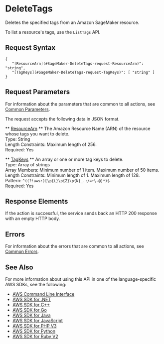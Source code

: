 # DeleteTags<a name="API_DeleteTags"></a>

Deletes the specified tags from an Amazon SageMaker resource\.

To list a resource's tags, use the `ListTags` API\. 

## Request Syntax<a name="API_DeleteTags_RequestSyntax"></a>

```
{
   "[ResourceArn](#SageMaker-DeleteTags-request-ResourceArn)": "string",
   "[TagKeys](#SageMaker-DeleteTags-request-TagKeys)": [ "string" ]
}
```

## Request Parameters<a name="API_DeleteTags_RequestParameters"></a>

For information about the parameters that are common to all actions, see [Common Parameters](CommonParameters.md)\.

The request accepts the following data in JSON format\.

 ** [ResourceArn](#API_DeleteTags_RequestSyntax) **   <a name="SageMaker-DeleteTags-request-ResourceArn"></a>
The Amazon Resource Name \(ARN\) of the resource whose tags you want to delete\.  
Type: String  
Length Constraints: Maximum length of 256\.  
Required: Yes

 ** [TagKeys](#API_DeleteTags_RequestSyntax) **   <a name="SageMaker-DeleteTags-request-TagKeys"></a>
An array or one or more tag keys to delete\.  
Type: Array of strings  
Array Members: Minimum number of 1 item\. Maximum number of 50 items\.  
Length Constraints: Minimum length of 1\. Maximum length of 128\.  
Pattern: `^((?!aws:)[\p{L}\p{Z}\p{N}_.:/=+\-@]*)$`   
Required: Yes

## Response Elements<a name="API_DeleteTags_ResponseElements"></a>

If the action is successful, the service sends back an HTTP 200 response with an empty HTTP body\.

## Errors<a name="API_DeleteTags_Errors"></a>

For information about the errors that are common to all actions, see [Common Errors](CommonErrors.md)\.

## See Also<a name="API_DeleteTags_SeeAlso"></a>

For more information about using this API in one of the language\-specific AWS SDKs, see the following:
+  [AWS Command Line Interface](http://docs.aws.amazon.com/goto/aws-cli/sagemaker-2017-07-24/DeleteTags) 
+  [AWS SDK for \.NET](http://docs.aws.amazon.com/goto/DotNetSDKV3/sagemaker-2017-07-24/DeleteTags) 
+  [AWS SDK for C\+\+](http://docs.aws.amazon.com/goto/SdkForCpp/sagemaker-2017-07-24/DeleteTags) 
+  [AWS SDK for Go](http://docs.aws.amazon.com/goto/SdkForGoV1/sagemaker-2017-07-24/DeleteTags) 
+  [AWS SDK for Java](http://docs.aws.amazon.com/goto/SdkForJava/sagemaker-2017-07-24/DeleteTags) 
+  [AWS SDK for JavaScript](http://docs.aws.amazon.com/goto/AWSJavaScriptSDK/sagemaker-2017-07-24/DeleteTags) 
+  [AWS SDK for PHP V3](http://docs.aws.amazon.com/goto/SdkForPHPV3/sagemaker-2017-07-24/DeleteTags) 
+  [AWS SDK for Python](http://docs.aws.amazon.com/goto/boto3/sagemaker-2017-07-24/DeleteTags) 
+  [AWS SDK for Ruby V2](http://docs.aws.amazon.com/goto/SdkForRubyV2/sagemaker-2017-07-24/DeleteTags) 